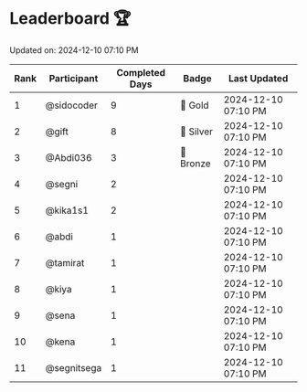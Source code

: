 # Leaderboard 🏆

Updated on: 2024-12-10 07:10 PM

| Rank | Participant       | Completed Days | Badge      | Last Updated         |
|------|-------------------|----------------|------------|----------------------|
| 1    | @sidocoder        | 9              | 🏅 Gold     | 2024-12-10 07:10 PM |
| 2    | @gift             | 8              | 🥈 Silver   | 2024-12-10 07:10 PM |
| 3    | @Abdi036          | 3              | 🥉 Bronze   | 2024-12-10 07:10 PM |
| 4    | @segni            | 2              |            | 2024-12-10 07:10 PM |
| 5    | @kika1s1          | 2              |            | 2024-12-10 07:10 PM |
| 6    | @abdi             | 1              |            | 2024-12-10 07:10 PM |
| 7    | @tamirat          | 1              |            | 2024-12-10 07:10 PM |
| 8    | @kiya             | 1              |            | 2024-12-10 07:10 PM |
| 9    | @sena             | 1              |            | 2024-12-10 07:10 PM |
| 10   | @kena             | 1              |            | 2024-12-10 07:10 PM |
| 11   | @segnitsega       | 1              |            | 2024-12-10 07:10 PM |
